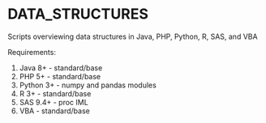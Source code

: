 # DATA_STRUCTURES
Scripts overviewing data structures in Java, PHP, Python, R, SAS, and VBA

Requirements:

1. Java 8+ - standard/base
2. PHP 5+ - standard/base 
3. Python 3+ - numpy and pandas modules
4. R 3+ - standard/base 
5. SAS 9.4+ - proc IML
6. VBA - standard/base 
